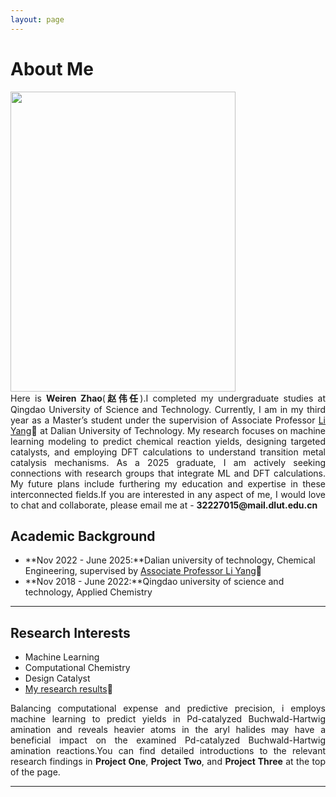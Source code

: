 ```yaml
---
layout: page
---
```


# About Me

<img src="https://zwr0.github.io/picture1.jpg" class="floatpic" width="360" height="480">

<div style="text-align: justify;">
	Here is <b>Weiren Zhao</b>(<b>赵伟任</b>).I completed my undergraduate studies at Qingdao University of Science and Technology. Currently, I am in my third year as a Master’s student under the supervision of Associate Professor <a href="http://new.faculty.dlut.edu.cn/yangli/">Li Yang</a>🔗 at Dalian University of Technology. My research focuses on machine learning modeling to predict chemical reaction yields, designing targeted catalysts, and employing DFT calculations to understand transition metal catalysis mechanisms. As a 2025 graduate, I am actively seeking connections with research groups that integrate ML and DFT calculations. My future plans include furthering my education and expertise in these interconnected fields.If you are interested in any aspect of me, I would love to chat and collaborate, please email me at - <b>32227015@mail.dlut.edu.cn</b>
</div>




## Academic Background

- **Nov 2022 - June 2025:**Dalian university of technology, Chemical Engineering, supervised by [Associate Professor Li Yang](http://faculty.dlut.edu.cn/yangli/zh_CN/index.htm)🔗
- **Nov 2018 - June 2022:**Qingdao university of science and technology, Applied Chemistry

---

## Research Interests

- Machine Learning
- Computational Chemistry
- Design Catalyst
- [My research results](https://zwr0.github.io/file/SPP_and_PEMF.pdf)🔗

<div style="text-align: justify;">
	Balancing computational expense and predictive precision, i employs machine learning to predict yields in Pd-catalyzed Buchwald-Hartwig amination and reveals heavier atoms in the aryl halides may have a beneficial impact on the examined Pd-catalyzed Buchwald-Hartwig amination reactions.You can find detailed introductions to the relevant research findings in <b>Project One</b>, <b>Project Two</b>, and <b>Project Three</b> at the top of the page.
</div>

---


